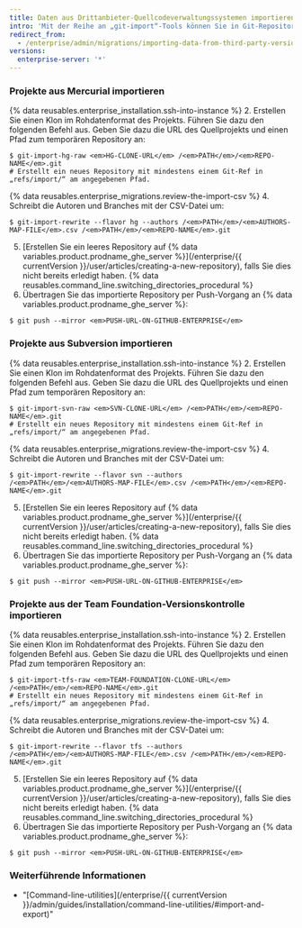 ```yaml
---
title: Daten aus Drittanbieter-Quellcodeverwaltungssystemen importieren
intro: 'Mit der Reihe an „git-import“-Tools können Sie in Git-Repositorys auf {% data variables.product.prodname_ghe_server %} Elemente von Subversion, Mercurial und der Team Foundation-Versionskontrolle importieren.'
redirect_from:
  - /enterprise/admin/migrations/importing-data-from-third-party-version-control-systems
versions:
  enterprise-server: '*'
---
```


### Projekte aus Mercurial importieren

{% data reusables.enterprise_installation.ssh-into-instance %}
2. Erstellen Sie einen Klon im Rohdatenformat des Projekts. Führen Sie dazu den folgenden Befehl aus. Geben Sie dazu die URL des Quellprojekts und einen Pfad zum temporären Repository an:
  ```shell
  $ git-import-hg-raw <em>HG-CLONE-URL</em> /<em>PATH</em>/<em>REPO-NAME</em>.git
  # Erstellt ein neues Repository mit mindestens einem Git-Ref in „refs/import/“ am angegebenen Pfad.
  ```
{% data reusables.enterprise_migrations.review-the-import-csv %}
4. Schreibt die Autoren und Branches mit der CSV-Datei um:
  ```shell
  $ git-import-rewrite --flavor hg --authors /<em>PATH</em>/<em>AUTHORS-MAP-FILE</em>.csv /<em>PATH</em>/<em>REPO-NAME</em>.git
  ```
5. [Erstellen Sie ein leeres Repository auf {% data variables.product.prodname_ghe_server %}](/enterprise/{{ currentVersion }}/user/articles/creating-a-new-repository), falls Sie dies nicht bereits erledigt haben.
{% data reusables.command_line.switching_directories_procedural %}
7. Übertragen Sie das importierte Repository per Push-Vorgang an {% data variables.product.prodname_ghe_server %}:
  ```shell
  $ git push --mirror <em>PUSH-URL-ON-GITHUB-ENTERPRISE</em>
  ```

### Projekte aus Subversion importieren

{% data reusables.enterprise_installation.ssh-into-instance %}
2. Erstellen Sie einen Klon im Rohdatenformat des Projekts. Führen Sie dazu den folgenden Befehl aus. Geben Sie dazu die URL des Quellprojekts und einen Pfad zum temporären Repository an:
  ```shell
  $ git-import-svn-raw <em>SVN-CLONE-URL</em> /<em>PATH</em>/<em>REPO-NAME</em>.git
  # Erstellt ein neues Repository mit mindestens einem Git-Ref in „refs/import/“ am angegebenen Pfad.
  ```
{% data reusables.enterprise_migrations.review-the-import-csv %}
4. Schreibt die Autoren und Branches mit der CSV-Datei um:
  ```shell
  $ git-import-rewrite --flavor svn --authors /<em>PATH</em>/<em>AUTHORS-MAP-FILE</em>.csv /<em>PATH</em>/<em>REPO-NAME</em>.git
  ```
5. [Erstellen Sie ein leeres Repository auf {% data variables.product.prodname_ghe_server %}](/enterprise/{{ currentVersion }}/user/articles/creating-a-new-repository), falls Sie dies nicht bereits erledigt haben.
{% data reusables.command_line.switching_directories_procedural %}
7. Übertragen Sie das importierte Repository per Push-Vorgang an {% data variables.product.prodname_ghe_server %}:
  ```shell
  $ git push --mirror <em>PUSH-URL-ON-GITHUB-ENTERPRISE</em>
  ```

### Projekte aus der Team Foundation-Versionskontrolle importieren

{% data reusables.enterprise_installation.ssh-into-instance %}
2. Erstellen Sie einen Klon im Rohdatenformat des Projekts. Führen Sie dazu den folgenden Befehl aus. Geben Sie dazu die URL des Quellprojekts und einen Pfad zum temporären Repository an:
  ```shell
  $ git-import-tfs-raw <em>TEAM-FOUNDATION-CLONE-URL</em> /<em>PATH</em>/<em>REPO-NAME</em>.git
  # Erstellt ein neues Repository mit mindestens einem Git-Ref in „refs/import/“ am angegebenen Pfad.
  ```
{% data reusables.enterprise_migrations.review-the-import-csv %}
4. Schreibt die Autoren und Branches mit der CSV-Datei um:
  ```shell
  $ git-import-rewrite --flavor tfs --authors /<em>PATH</em>/<em>AUTHORS-MAP-FILE</em>.csv /<em>PATH</em>/<em>REPO-NAME</em>.git
  ```
5. [Erstellen Sie ein leeres Repository auf {% data variables.product.prodname_ghe_server %}](/enterprise/{{ currentVersion }}/user/articles/creating-a-new-repository), falls Sie dies nicht bereits erledigt haben.
{% data reusables.command_line.switching_directories_procedural %}
7. Übertragen Sie das importierte Repository per Push-Vorgang an {% data variables.product.prodname_ghe_server %}:
  ```shell
  $ git push --mirror <em>PUSH-URL-ON-GITHUB-ENTERPRISE</em>
  ```

### Weiterführende Informationen

- "[Command-line-utilities](/enterprise/{{ currentVersion }}/admin/guides/installation/command-line-utilities/#import-and-export)"
